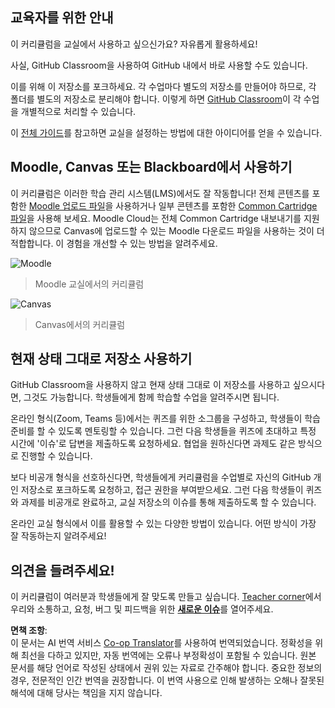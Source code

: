 <!--
CO_OP_TRANSLATOR_METADATA:
{
  "original_hash": "75cb51f7ca9ea0b097ef4a1287e9290c",
  "translation_date": "2025-08-23T22:19:55+00:00",
  "source_file": "for-teachers.md",
  "language_code": "ko"
}
-->
## 교육자를 위한 안내

이 커리큘럼을 교실에서 사용하고 싶으신가요? 자유롭게 활용하세요!

사실, GitHub Classroom을 사용하여 GitHub 내에서 바로 사용할 수도 있습니다.

이를 위해 이 저장소를 포크하세요. 각 수업마다 별도의 저장소를 만들어야 하므로, 각 폴더를 별도의 저장소로 분리해야 합니다. 이렇게 하면 [GitHub Classroom](https://classroom.github.com/classrooms)이 각 수업을 개별적으로 처리할 수 있습니다.

이 [전체 가이드](https://github.blog/2020-03-18-set-up-your-digital-classroom-with-github-classroom/)를 참고하면 교실을 설정하는 방법에 대한 아이디어를 얻을 수 있습니다.

## Moodle, Canvas 또는 Blackboard에서 사용하기

이 커리큘럼은 이러한 학습 관리 시스템(LMS)에서도 잘 작동합니다! 전체 콘텐츠를 포함한 [Moodle 업로드 파일](../../../../../../../teaching-files/webdev-moodle.mbz)을 사용하거나 일부 콘텐츠를 포함한 [Common Cartridge 파일](../../../../../../../teaching-files/webdev-common-cartridge.imscc)을 사용해 보세요. Moodle Cloud는 전체 Common Cartridge 내보내기를 지원하지 않으므로 Canvas에 업로드할 수 있는 Moodle 다운로드 파일을 사용하는 것이 더 적합합니다. 이 경험을 개선할 수 있는 방법을 알려주세요.

![Moodle](/teaching-files/moodle.png)
> Moodle 교실에서의 커리큘럼

![Canvas](/teaching-files/canvas.png)
> Canvas에서의 커리큘럼

## 현재 상태 그대로 저장소 사용하기

GitHub Classroom을 사용하지 않고 현재 상태 그대로 이 저장소를 사용하고 싶으시다면, 그것도 가능합니다. 학생들에게 함께 학습할 수업을 알려주시면 됩니다.

온라인 형식(Zoom, Teams 등)에서는 퀴즈를 위한 소그룹을 구성하고, 학생들이 학습 준비를 할 수 있도록 멘토링할 수 있습니다. 그런 다음 학생들을 퀴즈에 초대하고 특정 시간에 '이슈'로 답변을 제출하도록 요청하세요. 협업을 원하신다면 과제도 같은 방식으로 진행할 수 있습니다.

보다 비공개 형식을 선호하신다면, 학생들에게 커리큘럼을 수업별로 자신의 GitHub 개인 저장소로 포크하도록 요청하고, 접근 권한을 부여받으세요. 그런 다음 학생들이 퀴즈와 과제를 비공개로 완료하고, 교실 저장소의 이슈를 통해 제출하도록 할 수 있습니다.

온라인 교실 형식에서 이를 활용할 수 있는 다양한 방법이 있습니다. 어떤 방식이 가장 잘 작동하는지 알려주세요!

## 의견을 들려주세요!

이 커리큘럼이 여러분과 학생들에게 잘 맞도록 만들고 싶습니다. [Teacher corner](https://github.com/microsoft/Web-Dev-For-Beginners/discussions/categories/teacher-corner)에서 우리와 소통하고, 요청, 버그 및 피드백을 위한 [**새로운 이슈**](https://github.com/microsoft/Web-Dev-For-Beginners/issues/new/choose)를 열어주세요.

**면책 조항**:  
이 문서는 AI 번역 서비스 [Co-op Translator](https://github.com/Azure/co-op-translator)를 사용하여 번역되었습니다. 정확성을 위해 최선을 다하고 있지만, 자동 번역에는 오류나 부정확성이 포함될 수 있습니다. 원본 문서를 해당 언어로 작성된 상태에서 권위 있는 자료로 간주해야 합니다. 중요한 정보의 경우, 전문적인 인간 번역을 권장합니다. 이 번역 사용으로 인해 발생하는 오해나 잘못된 해석에 대해 당사는 책임을 지지 않습니다.